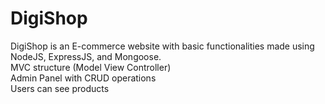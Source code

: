 # DigiShop
DigiShop is an E-commerce website with basic functionalities made using NodeJS, ExpressJS, and Mongoose.<br/>
MVC structure (Model View Controller)<br/>
Admin Panel with CRUD operations<br/>
Users can see products<br/>

